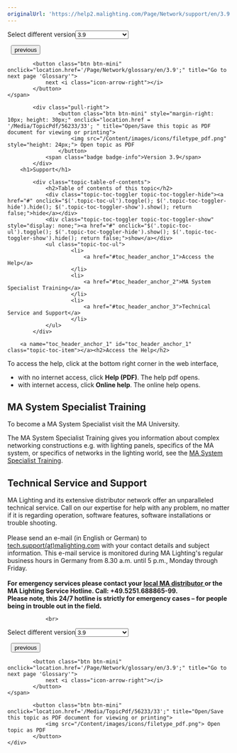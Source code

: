 ```yaml
---
originalUrl: 'https://help2.malighting.com/Page/Network/support/en/3.9'
---
```


<div class="topic-navigation">

<div class="pull-right">
	<span class="pull-left">


<div class="pull-left">
<form action="/Topic/SetCurrentVersionNumber" class="form-inline" id="frmTagSelector" method="post">	<span class="form-mini">
		<div class="input-prepend"><span class="add-on">Select different version</span><select autocomplete="off" id="versionNumberId" name="versionNumberId" onchange="$(this).closest('#frmTagSelector').submit();" style="width: 120px;"><option value="">- latest -</option>
<option value="4">3.1</option>
<option value="8">3.2</option>
<option value="11">3.3</option>
<option value="15">3.4</option>
<option value="19">3.5</option>
<option value="22">3.6</option>
<option value="24">3.7</option>
<option value="28">3.8</option>
<option selected="selected" value="33">3.9</option>
</select></div>
		<input data-val="true" data-val-number="The field Int32 must be a number." data-val-required="The Int32 field is required." id="ProductId" name="ProductId" type="hidden" value="9">
		<input id="CurrentGuid" name="CurrentGuid" type="hidden" value="c0d3c7a0-f95d-4736-bcb2-46c48e7885cf">
	</span>
</form></div>&nbsp;	</span>
	<span class="pull-right" style="white-space: nowrap;">
			<button class="btn btn-mini" onclick="location.href='/Page/Network/Specifications/en/3.9'; " title="Go to previous page 'Specifications'">
				<i class="icon-arrow-left"></i> previous
			</button>

			<button class="btn btn-mini" onclick="location.href='/Page/Network/glossary/en/3.9';" title="Go to next page 'Glossary'">
				next <i class="icon-arrow-right"></i> 
			</button>
	</span>
</div>
<div class="clear-fix" style="margin-bottom: 10px"></div>
</div>

		
			<div class="pull-right">
					<button class="btn btn-mini" style="margin-right: 10px; height: 30px;" onclick="location.href = '/Media/TopicPdf/56233/33'; " title="Open/Save this topic as PDF document for viewing or printing">
						<img src="/Content/images/icons/filetype_pdf.png" style="height: 24px;"> Open topic as PDF
					</button>
				<span class="badge badge-info">Version 3.9</span>
			</div>
		<h1>Support</h1>

			<div class="topic-table-of-contents">
				<h2>Table of contents of this topic</h2>
				<div class="topic-toc-toggler topic-toc-toggler-hide"><a href="#" onclick="$('.topic-toc-ul').toggle(); $('.topic-toc-toggler-hide').hide(); $('.topic-toc-toggler-show').show(); return false;">hide</a></div>
				<div class="topic-toc-toggler topic-toc-toggler-show" style="display: none;"><a href="#" onclick="$('.topic-toc-ul').toggle(); $('.topic-toc-toggler-hide').show(); $('.topic-toc-toggler-show').hide(); return false;">show</a></div>
				<ul class="topic-toc-ul">
						<li>
							<a href="#toc_header_anchor_1">Access the Help</a>
						</li>
						<li>
							<a href="#toc_header_anchor_2">MA System Specialist Training</a>
						</li>
						<li>
							<a href="#toc_header_anchor_3">Technical Service and Support</a>
						</li>
				</ul>
			</div>

		<a name="toc_header_anchor_1" id="toc_header_anchor_1" class="topic-toc-item"></a><h2>Access the Help</h2>

<p>To access the help, click at the bottom right corner in the web interface,</p>

<ul>
	<li>with no internet access, click <strong>Help (PDF)</strong>. The help pdf opens.</li>
	<li>with internet access, click <strong>Online help</strong>. The online help opens.</li>
</ul>

<a name="toc_header_anchor_2" id="toc_header_anchor_2" class="topic-toc-item"></a><h2>MA System Specialist Training</h2>

<p>To become a MA System Specialist visit the MA University.</p>

<p>The MA System Specialist Training gives you information about complex networking constructions e.g. with lighting panels, specifics of the MA system, or specifics of networks in the lighting world, see the <a href="http://www.malighting.com/en/ma-university/ma-system-specialist-training.html">MA System Specialist Training</a>.</p>

<a name="toc_header_anchor_3" id="toc_header_anchor_3" class="topic-toc-item"></a><h2>Technical Service and Support</h2>

<p>MA Lighting and its extensive distributor network offer an unparalleled technical service. Call on our expertise for help with any problem, no matter if it is regarding operation, software features, software installations or trouble shooting.<br>
<br>
Please send an e-mail (in English or German) to <a href="mailto:tech.support(at)malighting.com">tech.support(at)malighting.com</a> with your contact details and subject information. This e-mail service is monitored during MA Lighting's regular business hours in Germany from 8.30 a.m. until 5 p.m., Monday through Friday.<br>
<br>
<strong>For emergency services please contact your <a href="http://www.malighting.com/company/ma-worldwide.html">local MA distributor </a>or the MA Lighting Service Hotline. Call: +49.5251.688865-99.<br>
Please note, this 24/7 hotline is strictly for emergency cases – for people being in trouble out in the field.</strong></p>


				<br>
<div class="topic-navigation">

<div class="pull-right">
	<span class="pull-left">


<div class="pull-left">
<form action="/Topic/SetCurrentVersionNumber" class="form-inline" id="frmTagSelector" method="post">	<span class="form-mini">
		<div class="input-prepend"><span class="add-on">Select different version</span><select autocomplete="off" id="versionNumberId" name="versionNumberId" onchange="$(this).closest('#frmTagSelector').submit();" style="width: 120px;"><option value="">- latest -</option>
<option value="4">3.1</option>
<option value="8">3.2</option>
<option value="11">3.3</option>
<option value="15">3.4</option>
<option value="19">3.5</option>
<option value="22">3.6</option>
<option value="24">3.7</option>
<option value="28">3.8</option>
<option selected="selected" value="33">3.9</option>
</select></div>
		<input data-val="true" data-val-number="The field Int32 must be a number." data-val-required="The Int32 field is required." id="ProductId" name="ProductId" type="hidden" value="9">
		<input id="CurrentGuid" name="CurrentGuid" type="hidden" value="c0d3c7a0-f95d-4736-bcb2-46c48e7885cf">
	</span>
</form></div>&nbsp;	</span>
	<span class="pull-right" style="white-space: nowrap;">
			<button class="btn btn-mini" onclick="location.href='/Page/Network/Specifications/en/3.9'; " title="Go to previous page 'Specifications'">
				<i class="icon-arrow-left"></i> previous
			</button>

			<button class="btn btn-mini" onclick="location.href='/Page/Network/glossary/en/3.9';" title="Go to next page 'Glossary'">
				next <i class="icon-arrow-right"></i> 
			</button>
	</span>
</div>
	<div class="clear-fix"></div>
	<div class="pull-right">
	
			<button class="btn btn-mini" onclick="location.href='/Media/TopicPdf/56233/33';" title="Open/Save this topic as PDF document for viewing or printing">
				<img src="/Content/images/icons/filetype_pdf.png"> Open topic as PDF
			</button>
	</div>
<div class="clear-fix" style="margin-bottom: 10px"></div>
</div>

	

